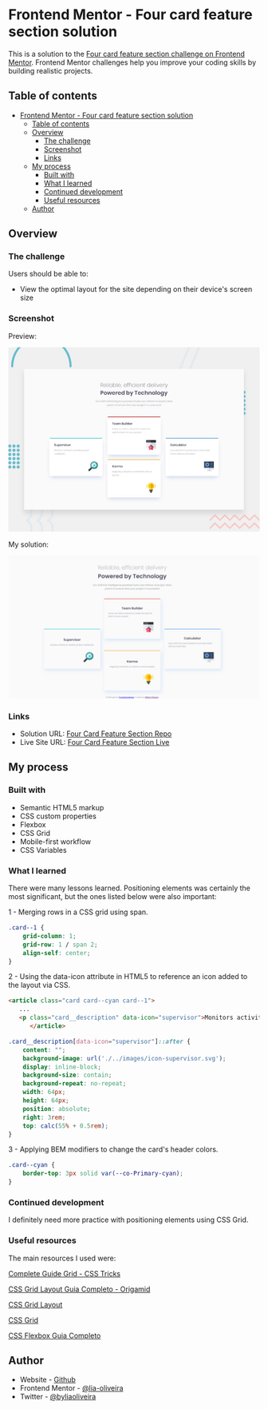 # Frontend Mentor - Four card feature section solution

This is a solution to the [Four card feature section challenge on Frontend Mentor](https://www.frontendmentor.io/challenges/four-card-feature-section-weK1eFYK). Frontend Mentor challenges help you improve your coding skills by building realistic projects.

## Table of contents

- [Frontend Mentor - Four card feature section solution](#frontend-mentor---four-card-feature-section-solution)
  - [Table of contents](#table-of-contents)
  - [Overview](#overview)
    - [The challenge](#the-challenge)
    - [Screenshot](#screenshot)
    - [Links](#links)
  - [My process](#my-process)
    - [Built with](#built-with)
    - [What I learned](#what-i-learned)
    - [Continued development](#continued-development)
    - [Useful resources](#useful-resources)
  - [Author](#author)

## Overview

### The challenge

Users should be able to:

- View the optimal layout for the site depending on their device's screen size

### Screenshot
Preview:

![](./design/desktop-preview.jpg)

My solution:

![](./design/solution-by-gillian.png)

### Links

- Solution URL: [Four Card Feature Section Repo](https://github.com/lia-oliveira/four-card-feature-section)
- Live Site URL: [Four Card Feature Section Live](https://your-live-site-url.com)

## My process

### Built with

- Semantic HTML5 markup
- CSS custom properties
- Flexbox
- CSS Grid
- Mobile-first workflow
- CSS Variables


### What I learned
There were many lessons learned. Positioning elements was certainly the most significant, but the ones listed below were also important:

1 - Merging rows in a CSS grid using span.
```css
.card--1 {
    grid-column: 1;
    grid-row: 1 / span 2;
    align-self: center;
}
```

2 - Using the data-icon attribute in HTML5 to reference an icon added to the layout via CSS.

```html
<article class="card card--cyan card--1">
   ...
   <p class="card__description" data-icon="supervisor">Monitors activity to identify project roadblocks</p>
      </article>
```

```css
.card__description[data-icon="supervisor"]::after {
    content: "";
    background-image: url('./../images/icon-supervisor.svg');
    display: inline-block;
    background-size: contain;
    background-repeat: no-repeat;
    width: 64px;
    height: 64px;
    position: absolute;
    right: 3rem;
    top: calc(55% + 0.5rem);
}
```

3 - Applying BEM modifiers to change the card's header colors.
```css
.card--cyan {
    border-top: 3px solid var(--co-Primary-cyan);
}
```

### Continued development
I definitely need more practice with positioning elements using CSS Grid.


### Useful resources
The main resources I used were:

[Complete Guide Grid - CSS Tricks](https://css-tricks.com/snippets/css/complete-guide-grid/)

[CSS Grid Layout Guia Completo - Origamid](https://www.origamid.com/projetos/css-grid-layout-guia-completo/)

[CSS Grid Layout](https://developer.mozilla.org/en-US/docs/Web/CSS/CSS_grid_layout)

[CSS Grid](https://www.alura.com.br/artigos/css-grid-guia-propriedades-grid-container-grid-item?srsltid=AfmBOopuPEd-vj69wAlyypzRAjRUgEEHBBGvFuyrHe4NejKAlBwhHFCX)

[CSS Flexbox Guia Completo](https://origamid.com/projetos/flexbox-guia-completo/)

## Author

- Website - [Github](https://github.com/lia-oliveira)
- Frontend Mentor - [@lia-oliveira](https://www.frontendmentor.io/profile/lia-oliveira)
- Twitter - [@byliaoliveira](https://x.com/byliaoliveira)




